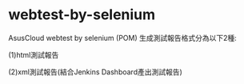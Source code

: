 # webtest-by-selenium
AsusCloud webtest by selenium (POM)
生成測試報告格式分為以下2種:

(1)html測試報告

(2)xml測試報告(結合Jenkins  Dashboard產出測試報告)
